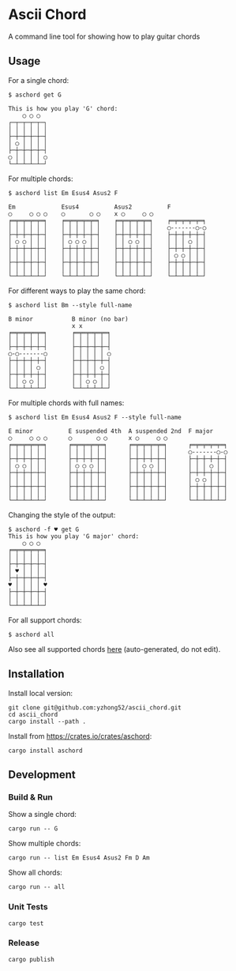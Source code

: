 # Ascii Chord

A command line tool for showing how to play guitar chords

## Usage

For a single chord:

```
$ aschord get G

This is how you play 'G' chord: 
    ◯ ◯ ◯  
┌─┬─┬─┬─┬─┐
│ │ │ │ │ │
├─┼─┼─┼─┼─┤
│ ◯ │ │ │ │
├─┼─┼─┼─┼─┤
◯ │ │ │ │ ◯
└─┴─┴─┴─┴─┘
```

For multiple chords:

```
$ aschord list Em Esus4 Asus2 F

Em             Esus4          Asus2          F              
◯     ◯ ◯ ◯    ◯       ◯ ◯    x ◯     ◯ ◯                   
╒═╤═╤═╤═╤═╕    ╒═╤═╤═╤═╤═╕    ╒═╤═╤═╤═╤═╕    ╒═╤═╤═╤═╤═╕    
│ │ │ │ │ │    │ │ │ │ │ │    │ │ │ │ │ │    ◯-------◯-◯    
├─┼─┼─┼─┼─┤    ├─┼─┼─┼─┼─┤    ├─┼─┼─┼─┼─┤    ├─┼─┼─┼─┼─┤    
│ ◯ ◯ │ │ │    │ ◯ ◯ ◯ │ │    │ │ ◯ ◯ │ │    │ │ │ ◯ │ │    
├─┼─┼─┼─┼─┤    ├─┼─┼─┼─┼─┤    ├─┼─┼─┼─┼─┤    ├─┼─┼─┼─┼─┤    
│ │ │ │ │ │    │ │ │ │ │ │    │ │ │ │ │ │    │ ◯ ◯ │ │ │    
├─┼─┼─┼─┼─┤    ├─┼─┼─┼─┼─┤    ├─┼─┼─┼─┼─┤    ├─┼─┼─┼─┼─┤    
│ │ │ │ │ │    │ │ │ │ │ │    │ │ │ │ │ │    │ │ │ │ │ │    
└─┴─┴─┴─┴─┘    └─┴─┴─┴─┴─┘    └─┴─┴─┴─┴─┘    └─┴─┴─┴─┴─┘   
```

For different ways to play the same chord:

```
$ aschord list Bm --style full-name

B minor           B minor (no bar)
                  x x             
╒═╤═╤═╤═╤═╕       ╒═╤═╤═╤═╤═╕     
│ │ │ │ │ │       │ │ │ │ │ │     
├─┼─┼─┼─┼─┤       ├─┼─┼─┼─┼─┤     
◯-◯-------◯       │ │ │ │ │ ◯     
├─┼─┼─┼─┼─┤       ├─┼─┼─┼─┼─┤     
│ │ │ │ ◯ │       │ │ │ │ ◯ │     
├─┼─┼─┼─┼─┤       ├─┼─┼─┼─┼─┤     
│ │ ◯ ◯ │ │       │ │ ◯ ◯ │ │     
└─┴─┴─┴─┴─┘       └─┴─┴─┴─┴─┘     
```

For multiple chords with full names:

```
$ aschord list Em Esus4 Asus2 F --style full-name

E minor          E suspended 4th  A suspended 2nd  F major    
◯     ◯ ◯ ◯      ◯       ◯ ◯      x ◯     ◯ ◯                 
╒═╤═╤═╤═╤═╕      ╒═╤═╤═╤═╤═╕      ╒═╤═╤═╤═╤═╕      ╒═╤═╤═╤═╤═╕
│ │ │ │ │ │      │ │ │ │ │ │      │ │ │ │ │ │      ◯-------◯-◯
├─┼─┼─┼─┼─┤      ├─┼─┼─┼─┼─┤      ├─┼─┼─┼─┼─┤      ├─┼─┼─┼─┼─┤
│ ◯ ◯ │ │ │      │ ◯ ◯ ◯ │ │      │ │ ◯ ◯ │ │      │ │ │ ◯ │ │
├─┼─┼─┼─┼─┤      ├─┼─┼─┼─┼─┤      ├─┼─┼─┼─┼─┤      ├─┼─┼─┼─┼─┤
│ │ │ │ │ │      │ │ │ │ │ │      │ │ │ │ │ │      │ ◯ ◯ │ │ │
├─┼─┼─┼─┼─┤      ├─┼─┼─┼─┼─┤      ├─┼─┼─┼─┼─┤      ├─┼─┼─┼─┼─┤
│ │ │ │ │ │      │ │ │ │ │ │      │ │ │ │ │ │      │ │ │ │ │ │
└─┴─┴─┴─┴─┘      └─┴─┴─┴─┴─┘      └─┴─┴─┴─┴─┘      └─┴─┴─┴─┴─┘
```

Changing the style of the output:

```
$ aschord -f ♥ get G    
This is how you play 'G major' chord: 
    ◯ ◯ ◯  
╒═╤═╤═╤═╤═╕
│ │ │ │ │ │
├─┼─┼─┼─┼─┤
│ ♥ │ │ │ │
├─┼─┼─┼─┼─┤
♥ │ │ │ │ ♥
├─┼─┼─┼─┼─┤
│ │ │ │ │ │
└─┴─┴─┴─┴─┘
```

For all support chords:

```
$ aschord all
```

Also see all supported chords [here](all_supported_chords.md) (auto-generated, do not edit).

## Installation

Install local version:

```
git clone git@github.com:yzhong52/ascii_chord.git
cd ascii_chord
cargo install --path .
```

Install from <https://crates.io/crates/aschord>:

```
cargo install aschord
```

## Development

### Build & Run

Show a single chord:

```
cargo run -- G
```

Show multiple chords:

```
cargo run -- list Em Esus4 Asus2 Fm D Am
```

Show all chords:

```
cargo run -- all
```

### Unit Tests

```
cargo test
```

### Release

```
cargo publish
```

